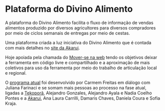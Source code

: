 # Plataforma do Divino Alimento

A plataforma do Divino Alimento facilita o fluxo de informação de vendas alimentos produzido por diversos agricultores para diversos compradores por meio de ciclos semanais de entregas por meio de cestas. 

Uma plataforma criada a luz iniciativa do Divino Alimento que é contada com mais detalhes no [site da Akarui](https://www.akarui.org.br/divinoalimento).

Hoje apoiada pela chamada do [Mover-se na web](https://moverse.ceweb.br/) tendo os objetivos deixar a ferramenta em código livre e compartilhado e a aproximação de mais coletivos para uso da ferramenta por meio do trabalho de articulação local e regional. 

O [programa atual](https://divinoalimento.herokuapp.com/) foi desenvolvido por Carmem Freitas em diálogo com Juliana Farinaci e se somam mais pessoas ao processo na fase atual,  ligadas a [Tekoporã](https://tekopora.top/), Alejandro Gonzales, Alejandro Ayala e Nadia Coelho Pontes e a [Akarui](https://www.akarui.org.br/), Ana Laura Carrilli, Damaris Chaves, Daniela Coura e Sofia Kraja.  

